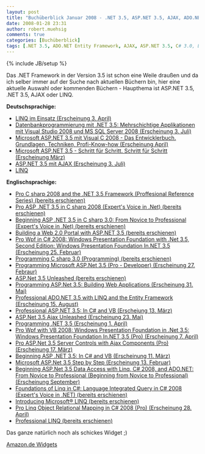 ```yaml
---
layout: post
title: "Buchüberblick Januar 2008 - .NET 3.5, ASP.NET 3.5, AJAX, ADO.NET, LINQ"
date: 2008-01-28 23:31
author: robert.muehsig
comments: true
categories: [Buchüberblick]
tags: [.NET 3.5, ADO.NET Entity Framework, AJAX, ASP.NET 3.5, C# 3.0, LINQ, LINQ to SQL]
---
```

{% include JB/setup %}
<p>Das .NET Framework in der Version 3.5 ist schon eine Weile draußen und da ich selber immer auf der Suche nach aktuellen Büchern bin, hier eine aktuelle Auswahl oder kommenden Büchern - Haupthema ist ASP.NET 3.5, .NET 3.5, AJAX oder LINQ.</p> <p><strong>Deutschsprachige:</strong></p> <ul> <li><a href="http://www.amazon.de/dp/3446414290?&amp;camp=2474&amp;creative=8998&amp;linkCode=wey&amp;tag=meinkleinerbl-21" target="_blank">LINQ im Einsatz (Erscheinung 3. April)</a>  <li><a href="http://www.amazon.de/dp/3446414509?&amp;camp=2474&amp;creative=8998&amp;linkCode=wey&amp;tag=meinkleinerbl-21" target="_blank">Datenbankprogrammierung mit .NET 3.5: Mehrschichtige Applikationen mit Visual Studio 2008 und MS SQL Server 2008 (Erscheinung 3. Juli)</a>  <li><a href="http://www.amazon.de/dp/386645516X?&amp;camp=2474&amp;creative=8998&amp;linkCode=wey&amp;tag=meinkleinerbl-21" target="_blank">Microsoft ASP.NET 3.5 mit Visual C 2008 - Das Entwicklerbuch. Grundlagen, Techniken, Profi-Know-how (Erscheinung April)</a>  <li><a href="http://www.amazon.de/dp/3866455151?&amp;camp=2474&amp;creative=8998&amp;linkCode=wey&amp;tag=meinkleinerbl-21" target="_blank">Microsoft ASP.NET 3.5 - Schritt für Schritt. Schritt für Schritt (Erscheinung März)</a>  <li><a href="http://www.amazon.de/dp/3446411992?&amp;camp=2474&amp;creative=8998&amp;linkCode=wey&amp;tag=meinkleinerbl-21" target="_blank">ASP.NET 3.5 mit AJAX (Erscheinung 3. Juli)</a>  <li><a href="http://www.amazon.de/dp/3827326168?&amp;camp=2474&amp;creative=8998&amp;linkCode=wey&amp;tag=meinkleinerbl-21" target="_blank">LINQ</a></li></ul> <p><strong>Englischsprachige:</strong></p> <ul> <li><a href="http://www.amazon.de/dp/1590598849?&amp;camp=2474&amp;creative=8998&amp;linkCode=wey&amp;tag=meinkleinerbl-21" target="_blank">Pro C sharp 2008 and the .NET 3.5 Framework (Proffesional Reference Series) (bereits erschienen)</a>  <li><a href="http://www.amazon.de/dp/1590598938?&amp;camp=2474&amp;creative=8998&amp;linkCode=wey&amp;tag=meinkleinerbl-21" target="_blank">Pro ASP .NET 3.5 in C sharp 2008 (Expert's Voice in .Net) (bereits erschienen)</a>  <li><a href="http://www.amazon.de/dp/1590598911?&amp;camp=2474&amp;creative=8998&amp;linkCode=wey&amp;tag=meinkleinerbl-21" target="_blank">Beginning ASP .NET 3.5 in C sharp 3.0: From Novice to Professional (Expert's Voice in .Net) (bereits erschienen)</a>&nbsp; <li><a href="http://www.amazon.de/dp/0596510500?&amp;camp=2474&amp;creative=8998&amp;linkCode=wey&amp;tag=meinkleinerbl-21" target="_blank">Building a Web 2.0 Portal with ASP.NET 3.5 (bereits erschienen)</a>  <li><a href="http://www.amazon.de/dp/1590599551?&amp;camp=2474&amp;creative=8998&amp;linkCode=wey&amp;tag=meinkleinerbl-21" target="_blank">Pro Wpf in C# 2008: Windows Presentation Foundation with .Net 3.5, Second Edition: Windows Presentation Foundation In.NET 3.5 (Erscheinung 25. Februar)</a> <li><a href="http://www.amazon.de/dp/0596527438?&amp;camp=2474&amp;creative=8998&amp;linkCode=wey&amp;tag=meinkleinerbl-21" target="_blank">Programming C sharp 3.0 (Programming) (bereits erschienen)</a>  <li><a href="http://www.amazon.de/dp/0735625271?&amp;camp=2474&amp;creative=8998&amp;linkCode=wey&amp;tag=meinkleinerbl-21" target="_blank">Programming Microsoft ASP.Net 3.5 (Pro - Developer) (Erscheinung 27. Febraur)</a>  <li><a href="http://www.amazon.de/dp/0672330113?&amp;camp=2474&amp;creative=8998&amp;linkCode=wey&amp;tag=meinkleinerbl-21" target="_blank">ASP.Net 3.5 Unleashed (bereits erschienen)</a>  <li><a href="http://www.amazon.de/dp/0596529562?&amp;camp=2474&amp;creative=8998&amp;linkCode=wey&amp;tag=meinkleinerbl-21" target="_blank">Programming ASP.Net 3.5: Building Web Applications (Erscheinung 31. Mai)</a>  <li><a href="http://www.amazon.de/dp/047018261X?&amp;camp=2474&amp;creative=8998&amp;linkCode=wey&amp;tag=meinkleinerbl-21" target="_blank">Professional ADO.NET 3.5 with LINQ and the Entity Framework (Erscheinung 15. August)</a>  <li><a href="http://www.amazon.de/dp/0470187573?&amp;camp=2474&amp;creative=8998&amp;linkCode=wey&amp;tag=meinkleinerbl-21" target="_blank">Professional ASP.NET 3.5: In C# and VB (Erscheiung 13. März)</a>  <li><a href="http://www.amazon.de/dp/0672329735?&amp;camp=2474&amp;creative=8998&amp;linkCode=wey&amp;tag=meinkleinerbl-21" target="_blank">ASP.Net 3.5 Ajax Unleashed (Erscheinung 23. Mai)</a>  <li><a href="http://www.amazon.de/dp/059652756X?&amp;camp=2474&amp;creative=8998&amp;linkCode=wey&amp;tag=meinkleinerbl-21" target="_blank">Programming .NET 3.5 (Erscheinung 1. April)</a>  <li><a href="http://www.amazon.de/dp/1590599624?&amp;camp=2474&amp;creative=8998&amp;linkCode=wey&amp;tag=meinkleinerbl-21" target="_blank">Pro Wpf with VB 2008: Windows Presentation Foundation in .Net 3.5: Windows Presentation Foundation In.NET 3.5 (Pro) (Erscheinung 7. April)</a>  <li><a href="http://www.amazon.de/dp/1590598652?&amp;camp=2474&amp;creative=8998&amp;linkCode=wey&amp;tag=meinkleinerbl-21" target="_blank">Pro ASP.Net 3.5 Server Controls with Ajax Components (Pro) (Erscheinung 17. März)</a>  <li><a href="http://www.amazon.de/dp/047018759X?&amp;camp=2474&amp;creative=8998&amp;linkCode=wey&amp;tag=meinkleinerbl-21" target="_blank">Beginning ASP .NET 3.5: In C# and VB (Erscheinung 11. März)</a>  <li><a href="http://www.amazon.de/dp/0735624267?&amp;camp=2474&amp;creative=8998&amp;linkCode=wey&amp;tag=meinkleinerbl-21" target="_blank">Microsoft ASP.Net 3.5 Step by Step (Erscheinung 13. Februar)</a>  <li><a href="http://www.amazon.de/dp/1590599160?&amp;camp=2474&amp;creative=8998&amp;linkCode=wey&amp;tag=meinkleinerbl-21" target="_blank">Beginning ASP.Net 3.5 Data Access with Linq, C# 2008, and ADO.NET: From Novice to Professional (Beginning from Novice to Professional) (Erscheinung September)</a>  <li><a href="http://www.amazon.de/dp/1590597893?&amp;camp=2474&amp;creative=8998&amp;linkCode=wey&amp;tag=meinkleinerbl-21" target="_blank">Foundations of Linq in C#: Language Integrated Query in C# 2008 (Expert's Voice in .NET) (bereits erschienen)</a>  <li><a href="http://www.amazon.de/dp/0735623910?&amp;camp=2474&amp;creative=8998&amp;linkCode=wey&amp;tag=meinkleinerbl-21" target="_blank">Introducing Microsoft® LINQ (bereits erschienen)</a>  <li><a href="http://www.amazon.de/dp/1590599659?&amp;camp=2474&amp;creative=8998&amp;linkCode=wey&amp;tag=meinkleinerbl-21" target="_blank">Pro Linq Object Relational Mapping in C# 2008 (Pro) (Erscheinung 28. April)</a>  <li><a href="http://www.amazon.de/dp/0470041811?&amp;camp=2474&amp;creative=8998&amp;linkCode=wey&amp;tag=meinkleinerbl-21" target="_blank">Professional LINQ (bereits erschienen)</a></li></ul> <p>Das ganze natürlich noch als schickes Widget ;)</p> 
<SCRIPT charset="utf-8" type="text/javascript" src="http://ws.amazon.de/widgets/q?ServiceVersion=20070822&MarketPlace=DE&ID=V20070822/DE/meinkleinerbl-21/8001/b0388fa3-3d9c-497a-b689-37478c5c3fdf"> </SCRIPT> <NOSCRIPT><A HREF="http://ws.amazon.de/widgets/q?ServiceVersion=20070822&MarketPlace=DE&ID=V20070822%2FDE%2Fmeinkleinerbl-21%2F8001%2Fb0388fa3-3d9c-497a-b689-37478c5c3fdf&Operation=NoScript">Amazon.de Widgets</A></NOSCRIPT>
